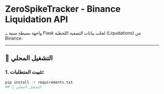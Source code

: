 # ZeroSpikeTracker - Binance Liquidation API

واجهة بسيطة مبنية بـ Flask لجلب بيانات التصفية اللحظية (Liquidations) من Binance.

---

## 🚀 التشغيل المحلي

### 1. تثبيت المتطلبات:
```bash
pip install -r requirements.txt
## 🚀 التشغيل المحلي
